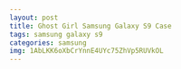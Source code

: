 ```yaml
---
layout: post
title: Ghost Girl Samsung Galaxy S9 Case
tags: samsung galaxy s9
categories: samsung
img: 1AbLKK6oXbCrYnnE4UYc75ZhVp5RUVkOL
---
```

